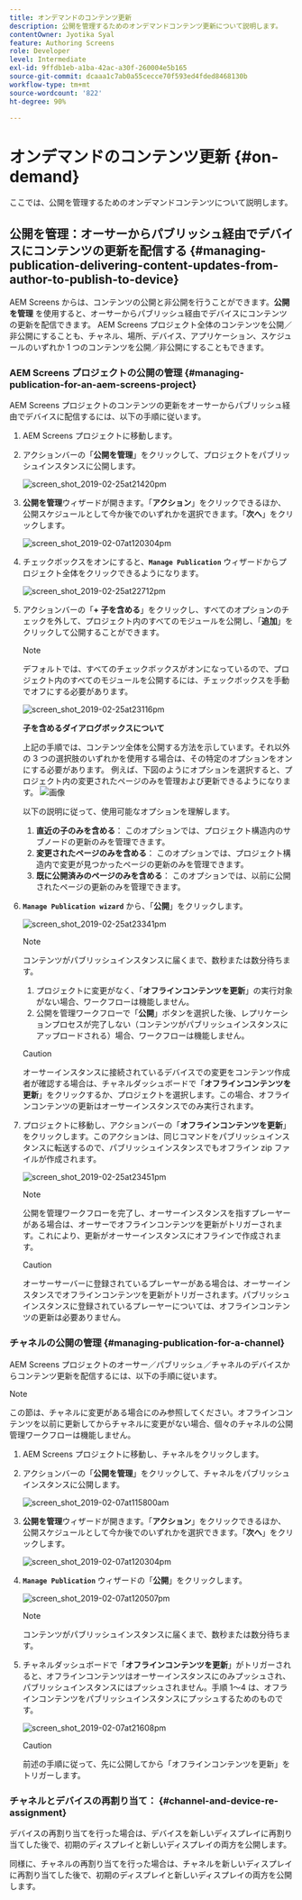 ```yaml
---
title: オンデマンドのコンテンツ更新
description: 公開を管理するためのオンデマンドコンテンツ更新について説明します。
contentOwner: Jyotika Syal
feature: Authoring Screens
role: Developer
level: Intermediate
exl-id: 9ffdb1eb-a1ba-42ac-a30f-260004e5b165
source-git-commit: dcaaa1c7ab0a55cecce70f593ed4fded8468130b
workflow-type: tm+mt
source-wordcount: '822'
ht-degree: 90%

---
```


# オンデマンドのコンテンツ更新 {#on-demand}

ここでは、公開を管理するためのオンデマンドコンテンツについて説明します。

## 公開を管理：オーサーからパブリッシュ経由でデバイスにコンテンツの更新を配信する {#managing-publication-delivering-content-updates-from-author-to-publish-to-device}

AEM Screens からは、コンテンツの公開と非公開を行うことができます。**公開を管理** を使用すると、オーサーからパブリッシュ経由でデバイスにコンテンツの更新を配信できます。 AEM Screens プロジェクト全体のコンテンツを公開／非公開にすることも、チャネル、場所、デバイス、アプリケーション、スケジュールのいずれか 1 つのコンテンツを公開／非公開にすることもできます。

### AEM Screens プロジェクトの公開の管理 {#managing-publication-for-an-aem-screens-project}

AEM Screens プロジェクトのコンテンツの更新をオーサーからパブリッシュ経由でデバイスに配信するには、以下の手順に従います。

1. AEM Screens プロジェクトに移動します。
1. アクションバーの「**公開を管理**」をクリックして、プロジェクトをパブリッシュインスタンスに公開します。

   ![screen_shot_2019-02-25at21420pm](assets/screen_shot_2019-02-25at21420pm.png)

1. **公開を管理**&#x200B;ウィザードが開きます。「**アクション**」をクリックできるほか、公開スケジュールとして今か後でのいずれかを選択できます。「**次へ**」をクリックします。

   ![screen_shot_2019-02-07at120304pm](assets/screen_shot_2019-02-07at120304pm.png)

1. チェックボックスをオンにすると、**`Manage Publication`** ウィザードからプロジェクト全体をクリックできるようになります。

   ![screen_shot_2019-02-25at22712pm](assets/screen_shot_2019-02-25at22712pm.png)

1. アクションバーの「**+ 子を含める**」をクリックし、すべてのオプションのチェックを外して、プロジェクト内のすべてのモジュールを公開し、「**追加**」をクリックして公開することができます。

   >[!NOTE]
   >
   >デフォルトでは、すべてのチェックボックスがオンになっているので、プロジェクト内のすべてのモジュールを公開するには、チェックボックスを手動でオフにする必要があります。

   ![screen_shot_2019-02-25at23116pm](assets/screen_shot_2019-02-25at23116pm.png)

   **子を含めるダイアログボックスについて**

   上記の手順では、コンテンツ全体を公開する方法を示しています。それ以外の 3 つの選択肢のいずれかを使用する場合は、その特定のオプションをオンにする必要があります。
例えば、下図のようにオプションを選択すると、プロジェクト内の変更されたページのみを管理および更新できるようになります。
   ![画像](assets/author-publish-manage.png)

   以下の説明に従って、使用可能なオプションを理解します。

   1. **直近の子のみを含める**：
このオプションでは、プロジェクト構造内のサブノードの更新のみを管理できます。
   1. **変更されたページのみを含める**：
このオプションでは、プロジェクト構造内で変更が見つかったページの更新のみを管理できます。
   1. **既に公開済みのページのみを含める**：
このオプションでは、以前に公開されたページの更新のみを管理できます。


1. **`Manage Publication wizard`** から、「**公開**」をクリックします。

   ![screen_shot_2019-02-25at23341pm](assets/screen_shot_2019-02-25at23341pm.png)

   >[!NOTE]
   >
   >コンテンツがパブリッシュインスタンスに届くまで、数秒または数分待ちます。
   >
   >
   >    1. プロジェクトに変更がなく、「**オフラインコンテンツを更新**」の実行対象がない場合、ワークフローは機能しません。
   >    1. 公開を管理ワークフローで「**公開**」ボタンを選択した後、レプリケーションプロセスが完了しない（コンテンツがパブリッシュインスタンスにアップロードされる）場合、ワークフローは機能しません。

   >[!CAUTION]
   >オーサーインスタンスに接続されているデバイスでの変更をコンテンツ作成者が確認する場合は、チャネルダッシュボードで「**オフラインコンテンツを更新**」をクリックするか、プロジェクトを選択します。この場合、オフラインコンテンツの更新はオーサーインスタンスでのみ実行されます。

1. プロジェクトに移動し、アクションバーの「**オフラインコンテンツを更新**」をクリックします。このアクションは、同じコマンドをパブリッシュインスタンスに転送するので、パブリッシュインスタンスでもオフライン zip ファイルが作成されます。

   ![screen_shot_2019-02-25at23451pm](assets/screen_shot_2019-02-25at23451pm.png)


   >[!NOTE]
   >
   >公開を管理ワークフローを完了し、オーサーインスタンスを指すプレーヤーがある場合は、オーサーでオフラインコンテンツを更新がトリガーされます。これにより、更新がオーサーインスタンスにオフラインで作成されます。

   >[!CAUTION]
   >
   >オーサーサーバーに登録されているプレーヤーがある場合は、オーサーインスタンスでオフラインコンテンツを更新がトリガーされます。パブリッシュインスタンスに登録されているプレーヤーについては、オフラインコンテンツの更新は必要ありません。

### チャネルの公開の管理 {#managing-publication-for-a-channel}

AEM Screens プロジェクトのオーサー／パブリッシュ／チャネルのデバイスからコンテンツ更新を配信するには、以下の手順に従います。

>[!NOTE]
>
>この節は、チャネルに変更がある場合にのみ参照してください。オフラインコンテンツを以前に更新してからチャネルに変更がない場合、個々のチャネルの公開管理ワークフローは機能しません。

1. AEM Screens プロジェクトに移動し、チャネルをクリックします。
1. アクションバーの「**公開を管理**」をクリックして、チャネルをパブリッシュインスタンスに公開します。

   ![screen_shot_2019-02-07at115800am](assets/screen_shot_2019-02-07at115800am.png)

1. **公開を管理**&#x200B;ウィザードが開きます。「**アクション**」をクリックできるほか、公開スケジュールとして今か後でのいずれかを選択できます。「**次へ**」をクリックします。

   ![screen_shot_2019-02-07at120304pm](assets/screen_shot_2019-02-07at120304pm.png)

1. **`Manage Publication`** ウィザードの「**公開**」をクリックします。

   ![screen_shot_2019-02-07at120507pm](assets/screen_shot_2019-02-07at120507pm.png)

   >[!NOTE]
   >
   >コンテンツがパブリッシュインスタンスに届くまで、数秒または数分待ちます。

1. チャネルダッシュボードで「**オフラインコンテンツを更新**」がトリガーされると、オフラインコンテンツはオーサーインスタンスにのみプッシュされ、パブリッシュインスタンスにはプッシュされません。手順 1～4 は、オフラインコンテンツをパブリッシュインスタンスにプッシュするためのものです。

   ![screen_shot_2019-02-07at21608pm](assets/screen_shot_2019-02-07at21608pm.png)

   >[!CAUTION]
   >
   >前述の手順に従って、先に公開してから「オフラインコンテンツを更新」をトリガーします。

### チャネルとデバイスの再割り当て： {#channel-and-device-re-assignment}

デバイスの再割り当てを行った場合は、デバイスを新しいディスプレイに再割り当てした後で、初期のディスプレイと新しいディスプレイの両方を公開します。

同様に、チャネルの再割り当てを行った場合は、チャネルを新しいディスプレイに再割り当てした後で、初期のディスプレイと新しいディスプレイの両方を公開します。
